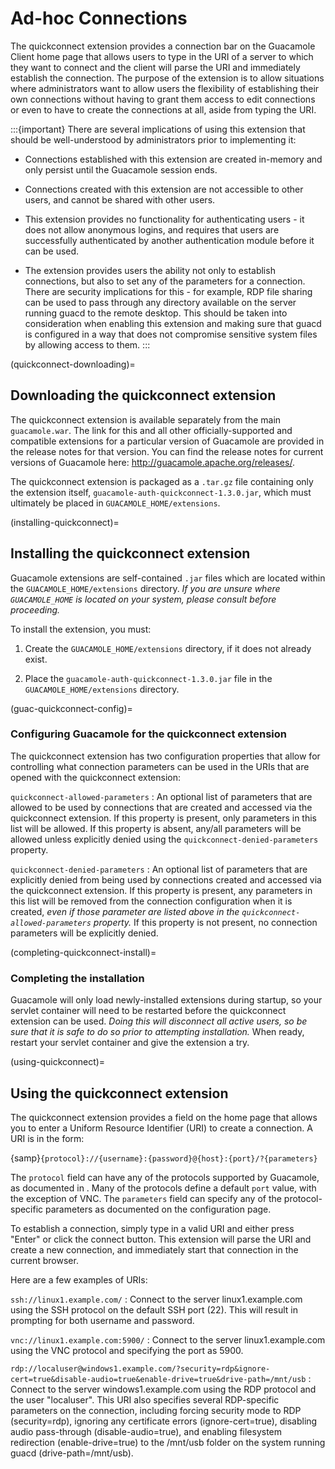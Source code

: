 Ad-hoc Connections
==================

The quickconnect extension provides a connection bar on the Guacamole Client
home page that allows users to type in the URI of a server to which they want
to connect and the client will parse the URI and immediately establish the
connection. The purpose of the extension is to allow situations where
administrators want to allow users the flexibility of establishing their own
connections without having to grant them access to edit connections or even to
have to create the connections at all, aside from typing the URI.

:::{important}
There are several implications of using this extension that should be
well-understood by administrators prior to implementing it:

* Connections established with this extension are created in-memory and only
  persist until the Guacamole session ends.

* Connections created with this extension are not accessible to other users,
  and cannot be shared with other users.

* This extension provides no functionality for authenticating users - it does
  not allow anonymous logins, and requires that users are successfully
  authenticated by another authentication module before it can be used.

* The extension provides users the ability not only to establish connections,
  but also to set any of the parameters for a connection. There are security
  implications for this - for example, RDP file sharing can be used to pass
  through any directory available on the server running guacd to the remote
  desktop. This should be taken into consideration when enabling this extension
  and making sure that guacd is configured in a way that does not compromise
  sensitive system files by allowing access to them.
:::

(quickconnect-downloading)=

Downloading the quickconnect extension
--------------------------------------

The quickconnect extension is available separately from the main
`guacamole.war`. The link for this and all other officially-supported and
compatible extensions for a particular version of Guacamole are provided in the
release notes for that version. You can find the release notes for current
versions of Guacamole here: <http://guacamole.apache.org/releases/>.

The quickconnect extension is packaged as a `.tar.gz` file containing only the
extension itself, `guacamole-auth-quickconnect-1.3.0.jar`, which must
ultimately be placed in `GUACAMOLE_HOME/extensions`.

(installing-quickconnect)=

Installing the quickconnect extension
-------------------------------------

Guacamole extensions are self-contained `.jar` files which are located within
the `GUACAMOLE_HOME/extensions` directory. *If you are unsure where
`GUACAMOLE_HOME` is located on your system, please consult
[](configuring-guacamole) before proceeding.*

To install the extension, you must:

1. Create the `GUACAMOLE_HOME/extensions` directory, if it does not already
   exist.

2. Place the `guacamole-auth-quickconnect-1.3.0.jar` file in the
   `GUACAMOLE_HOME/extensions` directory.

(guac-quickconnect-config)=

### Configuring Guacamole for the quickconnect extension

The quickconnect extension has two configuration properties that allow for
controlling what connection parameters can be used in the URIs that are opened
with the quickconnect extension:

`quickconnect-allowed-parameters`
: An optional list of parameters that are allowed to be used by connections
  that are created and accessed via the quickconnect extension. If this
  property is present, only parameters in this list will be allowed. If this
  property is absent, any/all parameters will be allowed unless explicitly
  denied using the `quickconnect-denied-parameters` property.

`quickconnect-denied-parameters`
: An optional list of parameters that are explicitly denied from being used by
  connections created and accessed via the quickconnect extension. If this
  property is present, any parameters in this list will be removed from the
  connection configuration when it is created, *even if those parameter are
  listed above in the `quickconnect-allowed-parameters` property.* If this
  property is not present, no connection parameters will be explicitly denied.

(completing-quickconnect-install)=

### Completing the installation

Guacamole will only load newly-installed extensions during startup, so your
servlet container will need to be restarted before the quickconnect extension
can be used. *Doing this will disconnect all active users, so be sure that it
is safe to do so prior to attempting installation.* When ready, restart your
servlet container and give the extension a try.

(using-quickconnect)=

Using the quickconnect extension
--------------------------------

The quickconnect extension provides a field on the home page that allows you to
enter a Uniform Resource Identifier (URI) to create a connection. A URI is in
the form:

{samp}`{protocol}://{username}:{password}@{host}:{port}/?{parameters}`

The `protocol` field can have any of the protocols supported by Guacamole, as
documented in [](configuring-guacamole). Many of the protocols define a default
`port` value, with the exception of VNC. The `parameters` field can specify any
of the protocol-specific parameters as documented on the configuration page.

To establish a connection, simply type in a valid URI and either press "Enter"
or click the connect button. This extension will parse the URI and create a new
connection, and immediately start that connection in the current browser.

Here are a few examples of URIs:

`ssh://linux1.example.com/`
: Connect to the server linux1.example.com using the SSH protocol on the
  default SSH port (22). This will result in prompting for both username and
  password.

`vnc://linux1.example.com:5900/`
: Connect to the server linux1.example.com using the VNC protocol and
  specifying the port as 5900.

`rdp://localuser@windows1.example.com/?security=rdp&ignore-cert=true&disable-audio=true&enable-drive=true&drive-path=/mnt/usb`
: Connect to the server windows1.example.com using the RDP protocol and the
  user "localuser". This URI also specifies several RDP-specific parameters on
  the connection, including forcing security mode to RDP (security=rdp), ignoring
  any certificate errors (ignore-cert=true), disabling audio pass-through
  (disable-audio=true), and enabling filesystem redirection (enable-drive=true)
  to the /mnt/usb folder on the system running guacd (drive-path=/mnt/usb).

